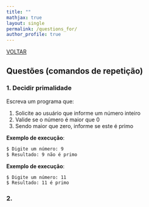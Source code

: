 ```yaml
---
title: ""
mathjax: true 
layout: single
permalink: /questions_for/
author_profile: true
---
```


<script src="https://cdn.mathjax.org/mathjax/latest/MathJax.js?config=TeX-AMS-MML_HTMLorMML" type="text/javascript"></script>

<link rel="stylesheet" href="{{ '/assets/css/custom.css' | relative_url }}">


<span class="education-title">[VOLTAR](/logicaprog/)</span>


##  Questões (comandos de repetição)

### 1. Decidir primalidade

Escreva um programa que:
1. Solicite ao usuário que informe um número inteiro
2. Valide se o número é maior que 0
3. Sendo maior que zero, informe se este é primo

**Exemplo de execução**:
```bash
$ Digite um número: 9
$ Resultado: 9 não é primo
```

**Exemplo de execução**:
```bash
$ Digite um número: 11
$ Resultado: 11 é primo
```

### 2. 